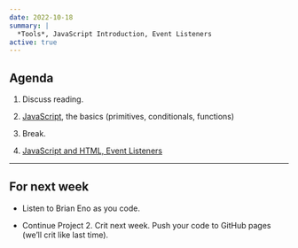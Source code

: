 ```yaml
---
date: 2022-10-18
summary: |
  *Tools*, JavaScript Introduction, Event Listeners
active: true
---
```



## Agenda

1. Discuss reading.
  
2. [JavaScript](https://docs.google.com/presentation/d/1Nafx8z0twGMUY-B-E4mi032I7hENS5yzDkEGTOm-U0I/edit?usp=sharing), the basics (primitives, conditionals, functions)

3. Break.

4. [JavaScript and HTML, Event Listeners](https://docs.google.com/presentation/d/1syeZFuCsmUd6tVTkAG7w-vLaasArNPYhE4BFmBN4D4s/edit?usp=sharing)


------------



## For next week


* Listen to Brian Eno as you code.

* Continue Project 2. Crit next week. Push your code to GitHub pages (we’ll crit like last time).